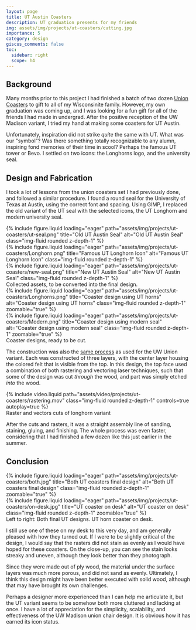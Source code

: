```yaml
---
layout: page
title: UT Austin Coasters
description: UT graduation presents for my friends
img: assets/img/projects/ut-coasters/cutting.jpg
importance: 5
category: design
giscus_comments: false
toc:
  sidebar: right
  scope: h4
---
```


## Background

Many months prior to this project I had finished a batch of two dozen [Union Coasters](/projects/wisconsin-union-coasters/) to gift to all of my Wisconsinite family. However, my own graduation was coming up, and I was looking for a fun gift for all of the friends I had made in undergrad. After the positive reception of the UW Madison variant, I tried my hand at making some coasters for UT Austin.

Unfortunately, inspiration did not strike _quite_ the same with UT. What was our "symbol"? Was there something totally recognizable to any alumn, inspiring fond memories of their time in scool? Perhaps the famous UT tower or Bevo. I settled on two icons: the Longhorns logo, and the university seal.

## Design and Fabrication

I took a lot of lessons from the union coasters set I had previously done, and followed a similar procedure. I found a round seal for the University of Texas at Austin, using the correct font and spacing. Using GIMP, I replaced the old variant of the UT seal with the selected icons, the UT Longhorn and modern university seal.

<div class="row">
    <div class="col-sm mt-3 mt-md-0">
        {% include figure.liquid loading="eager" path="assets/img/projects/ut-coasters/ut-seal.png" title="Old UT Austin Seal" alt="Old UT Austin Seal" class="img-fluid rounded z-depth-1" %}
    </div>
    <div class="col-sm mt-3 mt-md-0">
        {% include figure.liquid loading="eager" path="assets/img/projects/ut-coasters/Longhorn.png" title="Famous UT Longhorn Icon" alt="Famous UT Longhorn Icon" class="img-fluid rounded z-depth-1" %}
    </div>
    <div class="col-sm mt-3 mt-md-0">
        {% include figure.liquid loading="eager" path="assets/img/projects/ut-coasters/new-seal.png" title="New UT Austin Seal" alt="New UT Austin Seal" class="img-fluid rounded z-depth-1" %}
    </div>
</div>
<div class="caption">
    Collected assets, to be converted into the final design.
</div>

<div class="row">
    <div class="col-sm mt-3 mt-md-0">
        {% include figure.liquid loading="eager" path="assets/img/projects/ut-coasters/Longhorns.png" title="Coaster design using UT horns" alt="Coaster design using UT horns" class="img-fluid rounded z-depth-1" zoomable="true" %}
    </div>
    <div class="col-sm mt-3 mt-md-0">
        {% include figure.liquid loading="eager" path="assets/img/projects/ut-coasters/Modern.png" title="Coaster design using modern seal" alt="Coaster design using modern seal" class="img-fluid rounded z-depth-1" zoomable="true" %}
    </div>
</div>
<div class="caption">
    Coaster designs, ready to be cut.
</div>

The construction was also the [same process](/projects/wisconsin-union-coasters/#fabrication) as used for the UW Union variant. Each was constructed of three layers, with the center layer housing the colored felt that is visible from the top. In this design, the top face used a combination of both rastering and vectoring laser techniques, such that some of the design was cut _through_ the wood, and part was simply etched _into_ the wood.

<div class="row mt-3">
  <div class="col-sm mt-3 mt-md-0">
    {% include video.liquid path="assets/video/projects/ut-coasters/rastering.mov" class="img-fluid rounded z-depth-1" controls=true autoplay=true
    %}
  </div>
</div>
<div class="caption">Raster and vectors cuts of longhorn variant</div>

After the cuts and rasters, it was a straight assembly line of sanding, staining, gluing, and finishing. The whole process was even faster, considering that I had finished a few dozen like this just earlier in the summer.

## Conclusion

<div class="row">
    <div class="col-sm-8 mt-3 mt-md-0">
        {% include figure.liquid loading="eager" path="assets/img/projects/ut-coasters/both.jpg" title="Both UT coasters final design" alt="Both UT coasters final design" class="img-fluid rounded z-depth-1" zoomable="true" %}
    </div>
    <div class="col-sm-4 mt-3 mt-md-0">
        {% include figure.liquid loading="eager" path="assets/img/projects/ut-coasters/on-desk.jpg" title="UT coaster on desk" alt="UT coaster on desk" class="img-fluid rounded z-depth-1" zoomable="true" %}
    </div>
</div>
<div class="caption">
    Left to right: Both final UT designs. UT horn coaster on desk.
</div>

I still use one of these on my desk to this very day, and am generally pleased with how they turned out. If I were to be slightly critical of the design, I would say that the rasters did not stain as evenly as I would have hoped for these coasters. On the close-up, you can see the stain looks streaky and uneven, although they look better than they photograph.

Since they were made out of ply wood, the material under the surface layers was much more porous, and did not sand as evenly. Ultimately, I think this design might have been better executed with solid wood, although that may have brought its own challenges.

Perhaps a designer more experienced than I can help me articulate it, but the UT variant seems to be somehow both more cluttered and lacking at once. I have a lot of appreciation for the simplicity, scalability, and effectiveness of the UW Madison union chair design. It is obvious how it has earned its icon status.
